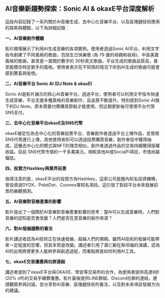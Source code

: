 ## AI音樂新趨勢探索：Sonic AI & okaxE平台深度解析

這段內容記錄了一系列關於AI音樂生成、去中心化音樂平台、以及區塊鏈技術應用的探索與體驗，以下為詳細記錄：

**一、AI音樂創作體驗**

影片開場展示了利用AI生成音樂的各項實例。使用者透過Sonic AI平台，利用文字指令創建了不同風格的歌曲，包括生日快樂歌 (為 79 歲的母親和祖母)、中島美嘉風格的歌曲，甚至是一首關於數字的 30秒英文歌曲。平台生成的歌曲品質高，甚至能模仿特定歌手的風格。使用者表示在不知情的情況下听到AI生成的歌曲可能會感到驚喜與愉悅。

**二、AI音樂平台 Sonic AI (DJ Note & okaxE)**

Sonic AI是影片展示的核心AI音樂平台，透過平台，使用者可以利用文字指令快速生成音樂，平台支援多種風格的音樂創作，且品質不斷提升。特別提到Sonic AI旗下的DJ Note，原本需要付費購買節點才能使用，但近期更新後可使用平台代幣SNS支付。

**三、去中心化音樂平台okaxE及SNS代幣**

okaxE被定位為去中心化的音樂投票平台，音樂創作者透過平台上傳作品，並使用 SNS代幣進行上傳，其他使用者則可以透過投票購買音樂，創作者從中獲得抽成。這種去中心化的模式與NFT的理念相似，創作者透過作品的交易持續獲得版權收益。目前 SNS代幣市值約一千多萬美元，相較其他AI或SocialFi項目，市值尚屬偏低。

**四、投資方Hashkey與業界前景**

值得注意的是，okaxE平台的投資方為Hashkey，這家公司是圈內知名投資機構，曾投資過DYDX、PokéDot、Cosmos等知名項目。這引發了對該平台未來發展前景的樂觀預測。

**五、AI音樂對音樂產業的影響**

影片提出了一個關於AI音樂對音樂產業影響的思考：當AI可以生成音樂時，人們對音樂的認知是否會改變？人們是否在意音樂的創作來源？

**六、對AI發展趨勢的看法**

影片講述者認為AI技術正在快速發展，超越人們的預期。雖然AI技術的發展可能帶來一定程度的恐懼，但其本質是改變。講述者引用了黃仁勳在斯坦福的演講，認為AI的出現將使更多人能夠參與創造過程，而重點將是如何利用AI工具。

**七、okaxE交易優惠與社群連結**

講述者提到了okaxE平台與OKAXE、幣安等交易所的合作，為使用者提供高達8折(20% off)的交易手續費優惠。影片最後提供LINE群組、Discord社群的連結，邀請觀眾參與討論，並分享對AI音樂、區塊鏈技術的看法，以及對未來項目發展方向的建議。